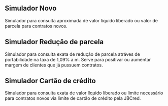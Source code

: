## Simulador Novo
Simulador para consulta aproximada de valor líquido liberado ou valor de parcela para contratos novos.

## Simulador Redução de parcela
Simulador para consulta exata de redução de parcela atráves de portabilidade na taxa de 1,09% a.m.
Serve para positivar ou aumentar margem de clientes que já pussuem contratos.

## Simulador Cartão de crédito
Simulador para consulta exata de valor líquido liberado ou limite necessário para contratos novos via limite de cartão de crédito pela JBCred.

